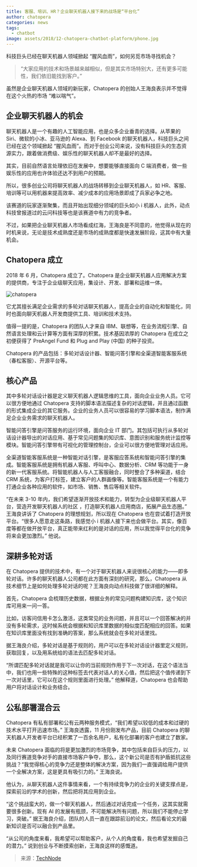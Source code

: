 ```yaml
---
title: 客服、培训、HR？企业聊天机器人接下来的战场是“平台化”
author: chatopera
categories: news
tags:
  - chatbot
image: assets/2018/12-chatopera-chatbot-platform/phone.jpg
---
```


科技巨头已经在聊天机器人领域掀起 “腥风血雨”，如何另觅市场寻找机会？

> “大家应用的技术和场景越来越相似，但是其实市场特别大，还有更多可能性，我们依旧能找到客户。”

虽然是企业聊天机器人领域的新玩家，Chatopera 的创始人王海良表示并不觉得在这个火热的市场 “难以喘气”。

## 企业聊天机器人的机会

聊天机器人是一个有趣的人工智能应用，也是众多企业垂青的选择。从苹果的 Siri、微软的小冰、亚马逊的 Alexa、到 Facebook 的聊天机器人，科技巨头之间已经在这个领域掀起 “腥风血雨”。而对于创业公司来说，没有科技巨头的生态资源实力，跟着做消费级、娱乐性的聊天机器人却不是最好的选择。

其实，目前自然语言处理依旧在发展中，想要能够直接面向 C 端消费者，做一些娱乐性的应用也许体验还达不到用户的预期。

所以，很多创业公司将聊天机器人的战场转移到企业聊天机器人，如 HR、客服、培训等可以用机器来提高效率、减少成本的应用场景即成了兵家必争之地。

该赛道的玩家逐渐聚集，而且开始出现细分领域的巨头如小 i 机器人，此外，动点科技曾报道过的云问科技等也是该赛道中有力的竞争者。

不过，如果把企业聊天机器人市场看成红海，王海良是不同意的，他觉得从现在的时机来说，无论是技术成熟度还是市场的成熟度都是快速发展阶段，这其中有大量机会。

## Chatopera 成立

2018 年 6 月，Chatopera 成立了。Chatopera 是企业聊天机器人应用解决方案的提供商，专注于企业级聊天应用，集设计、开发、部署和运维一体。

![chatopera](/assets/2018/12-chatopera-chatbot-platform/chatopera.png)

它尤其擅长满足企业需求的多轮对话聊天机器人，提高企业的自动化和智能化，同时也面向聊天机器人开发商提供工具、培训和技术支持。

值得一提的是，Chatopera 的团队人才来自 IBM、联想等，在业务流程引擎、自然语言处理和云计算等方面有深厚的积累。技术基因浓厚的 Chatopera 在成立之初便获得了 PreAngel Fund 和 Plug and Play (中国) 的种子投资。

Chatopera 的产品包括：多轮对话设计器、智能问答引擎和全渠道智能客服系统（春松客服）、开源平台等。

## 核心产品

其中多轮对话设计器是定义聊天机器人逻辑思维的工具，面向企业业务人员。它可以很方便地通过 Chatopera 支持的脚本语法描述复杂的对话逻辑，并且通过函数的形式集成企业的其它服务。企业的业务人员可以很容易的学习脚本语法，制作满足企业业务需求的聊天机器人。

智能问答引擎是问答服务的运行环境，面向企业 IT 部门。其包括可执行从多轮对话设计器导出的对话应用、基于常见问题集的知识库、意图识别和服务统计监控等模块。智能问答引擎带有可视化的管理控制台，企业可以很方便地管理对话应用。

全渠道智能客服系统是一种智能对话引擎，是客服应答系统和智能问答引擎的集成。智能客服系统是拥有机器人客服、呼叫中心、数据分析、CRM 等功能于一身的新一代客服系统。将智能机器人与人工客服融合，同时整合了多种渠道，结合 CRM 系统，为客户打标签，建立客户的人群画像等。智能客服系统是一个有能力打通企业各种应用的软件，如市场、销售、售后等相关软件。

“在未来 3-10 年内，我们希望逐渐开放技术和能力，转型为企业级聊天机器人平台，营造开发聊天机器人的社区 ，打造聊天机器人应用商店，拓展产品生态圈。” 王海良讲诉了 Chatopera 的理想规划，所以现在 Chatopera 也在尝试着打造开放平台。“很多人愿意走这条路，我感觉小 i 机器人接下来也会做平台。其实，像百度等都在做开放平台，真正能带来红利的是对话的应用，所以我觉得平台化的竞争将来会更加激烈。” 他说。

## 深耕多轮对话

在 Chatopera 提供的技术中，有一个对于聊天机器人来说很核心的能力——即多轮对话。许多的聊天机器人公司都在此方面有深刻的研究，那么，Chatopera 从技术细节上是如何处理多轮对话的呢？王海良向动点科技做了很详细的解释。

首先，Chatopera 会梳理历史数据，根据业务的常见问题构建知识库，这个知识库可用来一问一答。

比如，访客问信用卡怎么激活，这类常见的业务问题，并且可以一个回答解决的并没有多轮需求，这时候系统会根据和知识库里数据的相似度匹配相应的回答。如果在知识库里面没有找到准确的答案，那么系统就会在多轮对话里找。

据王海良介绍，多轮对话是基于规则的，用户可以在多轮对话设计器里定义规则，获取回复，以及用系统给的语法去匹配多轮对话。

“所谓匹配多轮对话就是我可以让你的当前规则作用于下一次对话，在这个语法当中，我们也用一些特殊的这种标签去代表对话人的关心值，然后把这个值传递到下一次对话里，它可以在这个规则里面进行处理。” 他解释道，Chatopera 也会帮助用户将对话设计和业务结合。

## 公私部署混合云

Chatopera 有私有部署和公有云两种服务模式，“我们希望以较低的成本和过硬的技术水平打开迅速市场。” 王海良透露，11 月份刚发布产品，目前 Chatopera 的聊天机器人开发者平台已经积累了一百余名用户，私有化部署的客户也建立了数家。

未来 Chatopera 面临的将是更加激烈的市场竞争，其中包括来自巨头的压力，以及同行赛道竞争对手的直接市场客户争夺，那么，这个新公司是否有护盾抵抗这些挑战？“我觉得核心的竞争力还是整体的解决方案，因为我们一直强调给用户提供一个全解决方案，这是更具有吸引力的。” 王海良说。

他认为，从聊天机器人这件事情来看，一个有持续竞争力的企业的关键支撑点是，探索前沿的学术的创新，然后把将其应用到企业。

“这个挑战蛮大的，做一个聊天机器人，然后通过对话完成一个任务，这其实就需要很多创新。现有 AI 的发展有瓶颈，不可能解决所有问题，所以我们不能停止学习，突破。” 据王海良介绍，团队的人员一直在跟踪前沿的论文，然后看论文的最新知识是否可以融合到产品里。

“从公司的角度来看，我希望可以帮助客户，从个人的角度看，我也希望发掘自己的潜力。” 说到创业与不断摸索创新，王海良这样的感慨道。

> 来源：[TechNode](https://cn.technode.com/post/2018-12-07/chatopera/)
